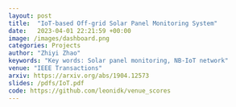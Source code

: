 ```yaml
---
layout: post
title:  "IoT-based Off-grid Solar Panel Monitoring System"
date:   2023-04-01 22:21:59 +00:00
image: /images/dashboard.png
categories: Projects
author: "Zhiyi Zhao"
keywords: "Key words: Solar panel monitoring, NB-IoT network"
venue: "IEEE Transactions"
arxiv: https://arxiv.org/abs/1904.12573
slides: /pdfs/IoT.pdf
code: https://github.com/leonidk/venue_scores
---
```


